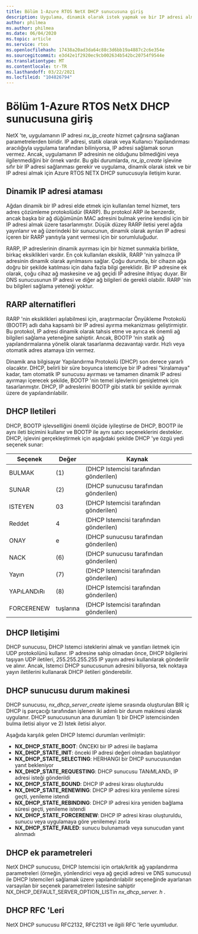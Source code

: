 ```yaml
---
title: Bölüm 1-Azure RTOS NetX DHCP sunucusuna giriş
description: Uygulama, dinamik olarak istek yapmak ve bir IP adresi almak için Azure RTOS NetX DHCP sunucusuyla iletişim kurar.
author: philmea
ms.author: philmea
ms.date: 06/04/2020
ms.topic: article
ms.service: rtos
ms.openlocfilehash: 17438a20ad3da64c88c3d6bb19a4887c2c6e354e
ms.sourcegitcommit: e3d42e1f2920ec9cb002634b542bc20754f9544e
ms.translationtype: MT
ms.contentlocale: tr-TR
ms.lasthandoff: 03/22/2021
ms.locfileid: "104826794"
---
```

# <a name="chapter-1---introduction-to-azure-rtos-netx-dhcp-server"></a>Bölüm 1-Azure RTOS NetX DHCP sunucusuna giriş

NetX 'te, uygulamanın IP adresi *nx_ip_create* hizmet çağrısına sağlanan parametrelerden biridir. IP adresi, statik olarak veya Kullanıcı Yapılandırması aracılığıyla uygulama tarafından biliniyorsa, IP adresi sağlamak sorun vermez. Ancak, uygulamanın IP adresinin ne olduğunu bilmediğini veya ilgilenmediğini bir örnek vardır. Bu gibi durumlarda, *nx_ip_create* işlevine sıfır bir IP adresi sağlanması gerekir ve uygulama, dinamik olarak istek ve bir IP adresi almak için Azure RTOS NETX DHCP sunucusuyla iletişim kurar.

## <a name="dynamic-ip-address-assignment"></a>Dinamik IP adresi ataması

Ağdan dinamik bir IP adresi elde etmek için kullanılan temel hizmet, ters adres çözümleme protokolüdür (RARP). Bu protokol ARP ile benzerdir, ancak başka bir ağ düğümünün MAC adresini bulmak yerine kendisi için bir IP adresi almak üzere tasarlanmıştır. Düşük düzey RARP iletisi yerel ağda yayınlanır ve ağ üzerindeki bir sunucunun, dinamik olarak ayrılan IP adresi içeren bir RARP yanıtıyla yanıt vermesi için bir sorumluluğudur.

RARP, IP adreslerinin dinamik ayırması için bir hizmet sunmakla birlikte, birkaç eksiklikleri vardır. En çok kullanılan eksiklik, RARP 'nin yalnızca IP adresinin dinamik olarak ayrılmasını sağlar. Çoğu durumda, bir cihazın ağa doğru bir şekilde katılması için daha fazla bilgi gereklidir. Bir IP adresine ek olarak, çoğu cihaz ağ maskesine ve ağ geçidi IP adresine ihtiyaç duyar. Bir DNS sunucusunun IP adresi ve diğer ağ bilgileri de gerekli olabilir. RARP 'nin bu bilgileri sağlama yeteneği yoktur.

## <a name="rarp-alternatives"></a>RARP alternatifleri

RARP 'nin eksiklikleri aşılabilmesi için, araştırmacılar Önyükleme Protokolü (BOOTP) adlı daha kapsamlı bir IP adresi ayırma mekanizması geliştirmiştir. Bu protokol, IP adresi dinamik olarak tahsis etme ve ayrıca ek önemli ağ bilgileri sağlama yeteneğine sahiptir. Ancak, BOOTP 'nin statik ağ yapılandırmalarına yönelik olarak tasarlanma dezavantajı vardır. Hızlı veya otomatik adres atamaya izin vermez.

Dinamik ana bilgisayar Yapılandırma Protokolü (DHCP) son derece yararlı olacaktır. DHCP, belirli bir süre boyunca istemciye bir IP adresi "kiralamaya" kadar, tam otomatik IP sunucusu ayırması ve tamamen dinamik IP adresi ayırmayı içerecek şekilde, BOOTP 'nin temel işlevlerini genişletmek için tasarlanmıştır. DHCP, IP adreslerini BOOTP gibi statik bir şekilde ayırmak üzere de yapılandırılabilir.

## <a name="dhcp-messages"></a>DHCP Iletileri

DHCP, BOOTP işlevselliğini önemli ölçüde iyileştirse de DHCP, BOOTP ile aynı ileti biçimini kullanır ve BOOTP ile aynı satıcı seçeneklerini destekler. DHCP, işlevini gerçekleştirmek için aşağıdaki şekilde DHCP 'ye özgü yedi seçenek sunar:

| Seçenek     | Değer | Kaynak                |
| ---------- | ----- | --------------------- |
| BULMAK   | (1)   | (DHCP Istemcisi tarafından gönderilen) |
| SUNAR      | (2)   | (DHCP sunucusu tarafından gönderilen) |
| ISTEYEN    | 03   | (DHCP Istemcisi tarafından gönderilen) |
| Reddet    | 4   | (DHCP Istemcisi tarafından gönderilen) |
| ONAY        | e   | (DHCP sunucusu tarafından gönderilen) |
| NACK       | (6)   | (DHCP sunucusu tarafından gönderilen) |
| Yayın    | (7)   | (DHCP Istemcisi tarafından gönderilen) |
| YAPıLANDıRı     | (8)   | (DHCP Istemcisi tarafından gönderilen) |
| FORCERENEW | tuşlarına   | (DHCP Istemcisi tarafından gönderilen) |

## <a name="dhcp-communication"></a>DHCP Iletişimi

DHCP sunucusu, DHCP Istemci isteklerini almak ve yanıtları iletmek için UDP protokolünü kullanır. IP adresine sahip olmadan önce, DHCP bilgilerini taşıyan UDP iletileri, 255.255.255.255 IP yayını adresi kullanılarak gönderilir ve alınır. Ancak, Istemci DHCP sunucusunun adresini biliyorsa, tek noktaya yayın iletilerini kullanarak DHCP iletileri gönderebilir.

## <a name="dhcp-server-state-machine"></a>DHCP sunucusu durum makinesi

DHCP sunucusu, *nx_dhcp_server_create* işleme sırasında oluşturulan BIR iç DHCP iş parçacığı tarafından işlenen iki adımlı bir durum makinesi olarak uygulanır. DHCP sunucusunun ana durumları 1) bir DHCP istemcisinden bulma iletisi alıyor ve 2) Istek iletisi alıyor.

Aşağıda karşılık gelen DHCP Istemci durumları verilmiştir:

- **NX_DHCP_STATE_BOOT**: ÖNCEKI bir IP adresi ile başlama
- **NX_DHCP_STATE_INIT**: önceki IP adresi değeri olmadan başlatılıyor
- **NX_DHCP_STATE_SELECTING**: HERHANGI bir DHCP sunucusundan yanıt bekleniyor
- **NX_DHCP_STATE_REQUESTING**: DHCP sunucusu TANıMLANDı, IP adresi isteği gönderildi
- **NX_DHCP_STATE_BOUND**: DHCP IP adresi kirası oluşturuldu
- **NX_DHCP_STATE_RENEWING**: DHCP IP adresi kira yenileme süresi geçti, yenileme istendi
- **NX_DHCP_STATE_REBINDING**: DHCP IP adresi kira yeniden bağlama süresi geçti, yenileme istendi
- **NX_DHCP_STATE_FORCERENEW**: DHCP IP adresi kirası oluşturuldu, sunucu veya uygulamaya göre yenilemeyi zorla
- **NX_DHCP_STATE_FAILED**: sunucu bulunamadı veya sunucudan yanıt alınmadı

## <a name="dhcp-additional-parameters"></a>DHCP ek parametreleri

NetX DHCP sunucusu, DHCP Istemcisi için ortak/kritik ağ yapılandırma parametreleri (örneğin, yönlendirici veya ağ geçidi adresi ve DNS sunucusu) ile DHCP Istemcileri sağlamak üzere yapılandırılabilir seçeneğinde ayarlanan varsayılan bir seçenek parametreleri listesine sahiptir NX_DHCP_DEFAULT_SERVER_OPTION_LISTin *nx_dhcp_server. h* .

## <a name="dhcp-rfcs"></a>DHCP RFC 'Leri

NetX DHCP sunucusu RFC2132, RFC2131 ve ilgili RFC 'lerle uyumludur.

